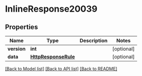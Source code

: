 # InlineResponse20039

## Properties
Name | Type | Description | Notes
------------ | ------------- | ------------- | -------------
**version** | **int** |  | [optional] 
**data** | [**HttpResponseRule**](HttpResponseRule.md) |  | [optional] 

[[Back to Model list]](../README.md#documentation-for-models) [[Back to API list]](../README.md#documentation-for-api-endpoints) [[Back to README]](../README.md)

